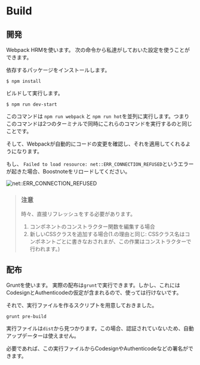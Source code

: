 # Build

## 開発

Webpack HRMを使います。
次の命令から私達がしておいた設定を使うことができます。

依存するパッケージをインストールします。

```
$ npm install
```

ビルドして実行します。

```
$ npm run dev-start
```

このコマンドは `npm run webpack` と `npm run hot`を並列に実行します。つまりこのコマンドは2つのターミナルで同時にこれらのコマンドを実行するのと同じことです。

そして、Webpackが自動的にコードの変更を確認し、それを適用してくれるようになります。

もし、 `Failed to load resource: net::ERR_CONNECTION_REFUSED`というエラーが起きた場合、Boostnoteをリロードしてください。

![net::ERR_CONNECTION_REFUSED](https://cloud.githubusercontent.com/assets/11307908/24343004/081e66ae-1279-11e7-8d9e-7f478043d835.png)

> ### 注意
> 時々、直接リフレッシュをする必要があります。
> 1. コンポネントのコンストラクター関数を編集する場合
> 2. 新しいCSSクラスを追加する場合(1.の理由と同じ: CSSクラス名はコンポネントごとに書きなおされまが、この作業はコンストラクターで行われます。)

## 配布

Gruntを使います。
実際の配布は`grunt`で実行できます。しかし、これにはCodesignとAuthenticodeの仮定が含まれるので、使っては行けないです。

それで、実行ファイルを作るスクリプトを用意しておきました。

```
grunt pre-build
```

実行ファイルは`dist`から見つかります。この場合、認証されていないため、自動アップデーターは使えません。

必要であれば、この実行ファイルからCodesignやAuthenticodeなどの署名ができます。
